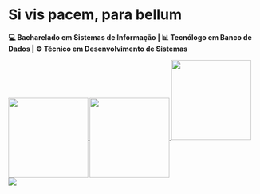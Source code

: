 # Si vis pacem, para bellum
<b>💻 Bacharelado em Sistemas de Informação | <b> 📊 Tecnólogo em Banco de Dados |<b> ⚙️ Técnico em Desenvolvimento de Sistemas 
<div>
    <a href="https://github.com/vikttorcostta">
        <img height=160 align="center" src="https://github-readme-stats.vercel.app/api?username=vikttorcostta&show_icons=true&theme=tokyonight&layout=compact&count_private=true&include_all_commits=true&show_owner=true&repo=github-readme-stats" />
        <img height=160 align="center" src="https://github-readme-stats.vercel.app/api/top-langs?username=vikttorcostta&theme=tokyonight&layout=compact&top-langs&card_width=320" />
        <img height=160 src="https://github-readme-stats.vercel.app/api/wakatime?username=vikttorcostta&theme=tokyonight&layout=compact"/>
        <img src="https://img.itch.zone/aW1nLzcxMjUwMDYuZ2lm/original/wuLmgb.gif"/>
    </a>
</div>
